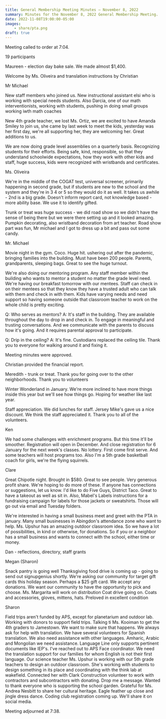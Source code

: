 ```yaml
---
title: General Membership Meeting Minutes — November 8, 2022
summary: Minutes for the November 8, 2022 General Membership Meeting.
date: 2022-11-08T19:00:00-05:00
images:
    - share/pta.png
draft: true
---
```


Meeting called to order at 7:04.

19 participants

Maureen - election day bake sale. We made almost $1,400.

Welcome by Ms. Oliveira and translation instructions by Christian

Mr Michael

New staff members who joined us. New instructional assistant elsi who is working with special needs students. Also Darcia, one of our math interventionists, working with students, pushing in doing small groups working iwth math coaches

New 4th grade teacher, we lost Ms. Ortiz, we are excited to have Amanda Smiley to join us, she came by last week to meet the kids, yesterday was her first day, we're all supporting her, they are welcoming her. Great additions to us.

We are now doing grade level assemblies on a quarterly basis. Recognizing students for their efforts. Being safe, kind, responsible, so that they understand schoolwide expectations, how they work with other kids and staff, huge success, kids were recognized with wristbands and certificates.

Ms. Oliveira

We're in the middle of the COGAT test, universal screener, primarily happening in second grade, but if students are new to the school and the system and they're in 3 4 or 5 so they would do it as well. It takes us awhile - 2nd is a big grade. Doesn't inform report card, not knowledge based - more ability base. We use it to identify gifted.

Trunk or treat was huge success - we did road show so we didn't have the sense of being there but we were there setting up and it looked amazing. Pumpkin decorating, also wristband decoration from art teacher. Road show part was fun, Mr michael and I got to dress up a bit and pass out some candy.

Mr. Michael

Movie night in the gym. Coco. Huge hit. ushering out after the pandemic, bringing families into the building. Must have been 200 people. Parents, grandparents, sleeping bags. Great to see the huge turnout.

We're also doing our mentoring program. Any staff member within the building who wants to mentor a student no matter the grade level need. We're having our breakfast tomorrow with our mentees. Staff can check in on their mentees so that they know they have a trusted adult who can talk with them and check in with them. Kids have varying needs and need support so having someone outside that classroom teacher to work on the whole child is pretty exciting.

Q: Who serves as mentors?
A: It's staff in the building. They are available throughout the day to drop in and check in. To engage in meaningful and trusting conversations. And we communicate with the parents to discuss how it's going. And it requires parental approval to participate.

Q: Drip in the ceiling?
A: It's fine. Custodians replaced the ceiling tile. Thank you to everyone for walking around it and fixing it.

Meeting minutes were approved.

Christian provided the financial report.

Meredith - trunk or treat. Thank you for going over to the other neighborhoods. Thank you to volunteers

Winter Wonderland in January. We're more inclined to have more things inside this year but we'll see how things go. Hoping for weather like last year.

Staff appreciation. We did lunches for staff. Jersey Mike's gave us a nice discount. We think the staff appreciated it. Thank you to all of the volunteers.

Ken

We had some challenges with enrichment programs. But this time it'll be smoother. Registration will open in December. And close registration for 6 January for the next week's classes. No lottery. First come first serve. And some teachers will host programs too. Also I'm a 5th grade basketball coach for girls, we're the flying squirrels.

Clare

Great Chipotle night. Brought in $580. Great to see people. Very generous profit share. We're hoping to do more of these. If anyone has connections or suggestions, let us know. I'd like to do Five Guys, District Taco. Great to have a takeout as well as sit in. Also, Mabel's Labels instructions for a fundraising campaign for labels for those jackets or sweatshirts. Those will go out via email and Tuesday folders.

We're interested in having a small business meet and greet with the PTA in january. Many small businesses in Abingdon's attendance zone who want to help. Ms. Upshur has an amazing outdoor classroom idea. So we have a lot of possibilities, in kind or otherwise, for donations. So if you or a neighbor has a small business and wants to connect with the school, either time or money.

Dan - reflections, directory, staff grants

Megan (Sharon)

Snack pantry is going well
Thanksgiving food drive is coming up - going to send out signupgenius shortly.
We're asking our community for target gift cards this holiday season. Perhaps a $25 gift card. We accept any donations. We want our community to have the opportunity to pick and choose. Ms. Margarita will work on distribution
Coat drive going on. Coats and accessories, gloves, mittens, hats. Preloved in excellent condition

Sharon

Field trips aren't funded by APS, except for planetarium and outdoor lab. Working with donors to support field trips. Talking ti Ms. Kooiman to get the 4th graders to Jamestown. We want to make sure that happens.
We always ask for help with translation. We have several volunteers for Spanish translation. We also need assistance with other languages. Amharic, Arabic and Mongolian we need assistance. Language Line only supports pertinent documents like IEP's. I've reached out to APS Face coordinator. We need the translation support for our families for whom English is not their first language.
Our science teacher Ms. Upshur is working with our 5th grade teachers to design an outdoor classroom. She's working with students to design something in its place and coordinating with the think lab at wakefield. Connected her with Clark Construction volunteer to work with contractors and subcontractors with donating. Drop me a message.
Wanted to thank everyone who is supporting the school garden. Grateful for Ms. Andrea Nesbitt to share her cultural heritage. Eagle feather up close and jingle dress dance.
Coding club registration coming up. We'll share it on social media.

Meeting adjourned at 7:38.